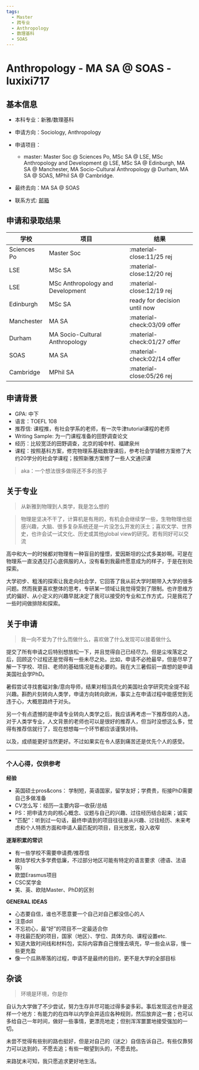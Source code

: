 ```yaml
---
tags:
  - Master
  - 跨专业
  - Anthropology
  - 数理基科
  - SOAS
---
```



# Anthropology - MA SA @ SOAS - luxixi717


## 基本信息

- 本科专业：新雅/数理基科
- 申请方向：Sociology, Anthropology
- 申请项目：
    - master: Master Soc @ Sciences Po, MSc SA @ LSE, MSc Anthropology and Development @ LSE, MSc SA @ Edinburgh, MA SA @ Manchester, MA Socio-Cultural Anthropology @ Durham, MA SA @ SOAS, MPhil SA @ Cambridge.

- 最终去向：MA SA @ SOAS
- 联系方式: [邮箱](mailto:luxixi717@gmail.com)


## 申请和录取结果


| 学校 | 项目 | 结果 |
| ---- | ---- | ---- |
| Sciences Po | Master Soc | :material-close:11/25 rej
| LSE | MSc SA | :material-close:12/20 rej |
| LSE | MSc Anthropology and Development | :material-close:12/19 rej |
| Edinburgh | MSc SA |ready for decision until now |
| Manchester | MA SA |:material-check:03/09 offer |
| Durham | MA Socio-Cultural Anthropology | :material-check:01/27 offer |
| SOAS | MA SA | :material-check:02/14 offer |
| Cambridge | MPhil SA | :material-close:05/26 rej


## 申请背景

- GPA: 中下
- 语言：TOEFL 108
- 推荐信: 课程推，有社会学系的老师，有一次牛津tutorial课程的老师
- Writing Sample: 为一门课程准备的田野调查论文
- 经历：比较宽泛的田野调查，北京的城中村、福建泉州
- 课程：按照基科方案，修完物理系基础数理课后，参考社会学辅修方案修了大约20学分的社会学课程；按照新雅方案修了一些人文通识课
> aka：一个想法很多做得还不多的孩子

## 关于专业

> 从新雅到物理到人类学，我是怎么想的

> 物理是坚决不干了，计算机是有用的，有机会会继续学一些，生物物理也挺感兴趣，大脑、很多复杂系统还是一片没怎么开发的沃土；喜欢文学、世界史，也许会试一试文化、历史或其他global view的研究。若有同好可以交流

高中和大一的时候都对物理有一种盲目的憧憬，爱因斯坦的公式多美妙啊。可是在物理系一直没遇见打心底佩服的人，没有看到我最终愿意成为的样子，于是在别处探索。

大学初步、粗浅的探索让我走向社会学，它回答了我从前大学时期带入大学的很多问题。然而我更喜欢整体的思考，专研某一领域让我觉得受到了限制。也许思维方式的偏好、从小定义的兴趣早就决定了我可以接受的专业和工作方式，只是我花了一些时间做排除和探索。


## 关于申请

> 我一向不爱为了什么而做什么，喜欢做了什么发现可以接着做什么

提交了所有申请之后特别想放松一下，并且觉得自己已经尽力。但是尘埃落定之后，回顾这个过程还是觉得有一些未尽之处。比如，申请不必抢最早，但是尽早了解一下学校、项目、老师的基础情况是有必要的。我在大三暑假前一直想的是申请美国社会学PhD。

暑假尝试寻找套磁对象/意向导师，结果对相当具化的美国社会学研究完全提不起兴趣。斟酌片刻转向人类学，申请方向转向欧洲，事实上在申请过程中能感觉到无违于心，大概思路终于对头。

另一个有点遗憾的是申请专业转向人类学之后，我应该再考虑一下推荐信的人选，对于人类学专业，人文背景的老师也可以是很好的推荐人，但当时没想这么多，觉得有推荐信就行了，现在想想每一个环节都应该谨慎对待。

以及，成绩能更好当然更好。不过如果实在令人感到痛苦还是优先个人的感受。

-------------------

### 个人心得，仅供参考

**经验**
- 英国硕士pros&cons：
学制短，英语国家，留学友好；学费贵，衔接PhD需要自己多做准备
- CV怎么写：经历—主要内容—收获/总结
- PS：把申请方向的核心概念、议题与自己的兴趣、过往经历结合起来；诚实
- “匹配”：听到过一句话，最终申请到的项目往往是从兴趣、过往经历、未来考虑和个人特质方面和申请人最匹配的项目，目光放宽，投入收窄

**逐渐积累的常识**
- 有一些学校不需要申请费/推荐信
- 欧陆学校大多学费低廉，不过部分地区可能有特定的语言要求（德语、法语等）
- 欧盟Erasmus项目
- CSC奖学金
- 美、英、欧陆Master、PhD的区别

**GENERAL IDEAS**
- 心态要自信，谁也不愿意要一个自己对自己都没信心的人
- 注意ddl
- 不忘初心，最“好”的项目不一定最适合你
- 寻找最匹配的项目，国家（地区）、学位、具体方向、课程设置etc.
- 知道大致时间线和材料包，实际内容靠自己慢慢去填充，早一些会从容，慢一些更充盈
- 像一个瓜熟蒂落的过程，申请不是最终的目的，更不是大学的全部目标

## 杂谈

> 环境是环境，你是你

自认为大学做了不少尝试，努力生存并尽可能过得多姿多彩。事后发现这也许是这样一个地方：有能力的在四年以内学会并适应各种规则，然后放弃这一套；也可以多给自己一年时间，做好一些事情，更漂亮地走；但别浑浑噩噩地接受强加的一切。

未尝不觉得有些别的路也挺好，但是对自己的（谜之）自信告诉自己，有些仅靠努力可以达到的，不愿去追；有些一眼望到头的，不愿去抢。

来路犹未可知，我只愿追求更好地生活。
